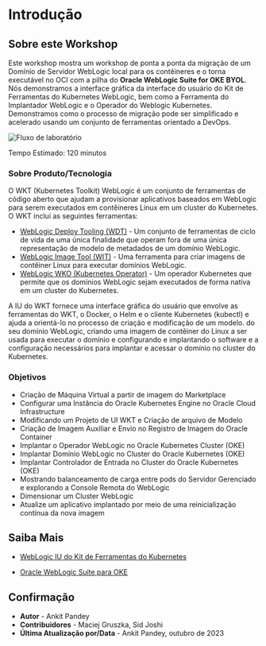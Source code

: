 # Introdução

## Sobre este Workshop

Este workshop mostra um workshop de ponta a ponta da migração de um Domínio de Servidor WebLogic local para os contêineres e o torna executável no OCI com a pilha do **Oracle WebLogic Suite for OKE BYOL**. Nós demonstramos a interface gráfica da interface do usuário do Kit de Ferramentas do Kubernetes WebLogic, bem como a Ferramenta do Implantador WebLogic e o Operador do Weblogic Kubernetes. Demonstramos como o processo de migração pode ser simplificado e acelerado usando um conjunto de ferramentas orientado a DevOps.

![Fluxo de laboratório](images/lab-flow.png)

Tempo Estimado: 120 minutos

### Sobre Produto/Tecnologia

O WKT (Kubernetes Toolkit) WebLogic é um conjunto de ferramentas de código aberto que ajudam a provisionar aplicativos baseados em WebLogic para serem executados em contêineres Linux em um cluster do Kubernetes. O WKT inclui as seguintes ferramentas:  

*   [WebLogic Deploy Tooling (WDT)](https://github.com/oracle/weblogic-deploy-tooling) - Um conjunto de ferramentas de ciclo de vida de uma única finalidade que operam fora de uma única representação de modelo de metadados de um domínio WebLogic.
*   [WebLogic Image Tool (WIT)](https://github.com/oracle/weblogic-image-tool) - Uma ferramenta para criar imagens de contêiner Linux para executar domínios WebLogic.
*   [WebLogic WKO (Kubernetes Operator)](https://github.com/oracle/weblogic-kubernetes-operator) - Um operador Kubernetes que permite que os domínios WebLogic sejam executados de forma nativa em um cluster do Kubernetes.

A IU do WKT fornece uma interface gráfica do usuário que envolve as ferramentas do WKT, o Docker, o Helm e o cliente Kubernetes (kubectl) e ajuda a orientá-lo no processo de criação e modificação de um modelo. do seu domínio WebLogic, criando uma imagem de contêiner do Linux a ser usada para executar o domínio e configurando e implantando o software e a configuração necessários para implantar e acessar o domínio no cluster do Kubernetes.

### Objetivos

*   Criação de Máquina Virtual a partir de imagem do Marketplace
*   Configurar uma Instância do Oracle Kubernetes Engine no Oracle Cloud Infrastructure
*   Modificando um Projeto de UI WKT e Criação de arquivo de Modelo
*   Criação de Imagem Auxiliar e Envio no Registro de Imagem do Oracle Container
*   Implantar o Operador WebLogic no Oracle Kubernetes Cluster (OKE)
*   Implantar Domínio WebLogic no Cluster do Oracle Kubernetes (OKE)
*   Implantar Controlador de Entrada no Cluster do Oracle Kubernetes (OKE)
*   Mostrando balanceamento de carga entre pods do Servidor Gerenciado e explorando a Console Remota do WebLogic
*   Dimensionar um Cluster WebLogic
*   Atualize um aplicativo implantado por meio de uma reinicialização contínua da nova imagem

## Saiba Mais

*   [WebLogic IU do Kit de Ferramentas do Kubernetes](https://oracle.github.io/weblogic-toolkit-ui/)
    
*   [Oracle WebLogic Suite para OKE](https://docs.oracle.com/en/cloud/paas/weblogic-container/user/oracle-weblogic-server-oke.html)
    

## Confirmação

*   **Autor** - Ankit Pandey
*   **Contribuidores** - Maciej Gruszka, Sid Joshi
*   **Última Atualização por/Data** - Ankit Pandey, outubro de 2023